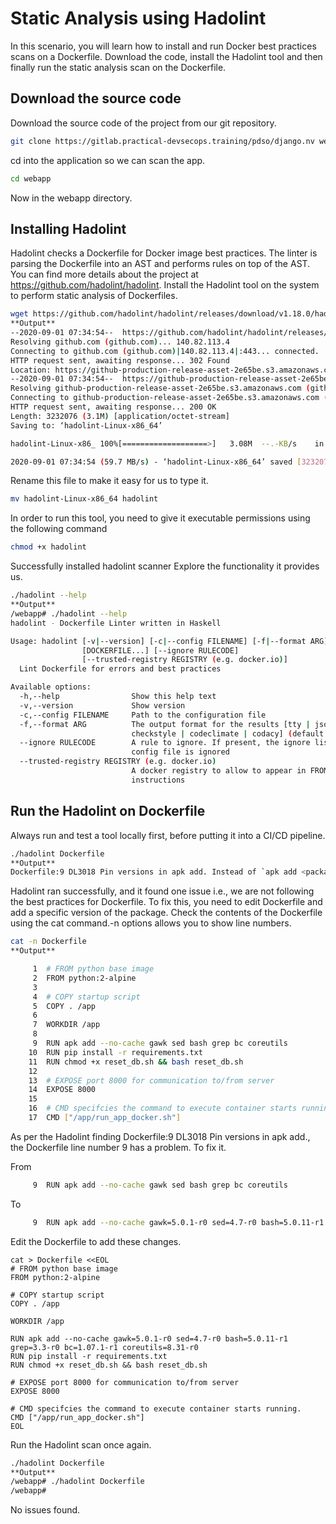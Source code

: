 # Static Analysis using Hadolint
In this scenario, you will learn how to install and run Docker best practices scans on a Dockerfile.
Download the code, install the Hadolint tool and then finally run the static analysis scan on the Dockerfile.
## Download the source code
Download the source code of the project from our git repository.
```sh
git clone https://gitlab.practical-devsecops.training/pdso/django.nv webapp
```
cd into the application so we can scan the app.
```sh
cd webapp
```
Now in the webapp directory.
## Installing Hadolint
Hadolint checks a Dockerfile for Docker image best practices. The linter is parsing the Dockerfile into an AST and performs rules on top of the AST.
You can find more details about the project at https://github.com/hadolint/hadolint.
Install the Hadolint tool on the system to perform static analysis of Dockerfiles.
```sh
wget https://github.com/hadolint/hadolint/releases/download/v1.18.0/hadolint-Linux-x86_64
**Output**
--2020-09-01 07:34:54--  https://github.com/hadolint/hadolint/releases/download/v1.18.0/hadolint-Linux-x86_64
Resolving github.com (github.com)... 140.82.113.4
Connecting to github.com (github.com)|140.82.113.4|:443... connected.
HTTP request sent, awaiting response... 302 Found
Location: https://github-production-release-asset-2e65be.s3.amazonaws.com/46234189/65143480-a71b-11ea-8792-d5ccbcc24f7a?X-Amz-Algorithm=AWS4-HMAC-SHA256&X-Amz-Credential=AKIAIWNJYAX4CSVEH53A%2F20200901%2Fus-east-1%2Fs3%2Faws4_request&X-Amz-Date=20200901T073447Z&X-Amz-Expires=300&X-Amz-Signature=7f5bf74b9644482dc3271999064cdaebc87f74ebeab6e351b43feba60c7926ba&X-Amz-SignedHeaders=host&actor_id=0&key_id=0&repo_id=46234189&response-content-disposition=attachment%3B%20filename%3Dhadolint-Linux-x86_64&response-content-type=application%2Foctet-stream [following]
--2020-09-01 07:34:54--  https://github-production-release-asset-2e65be.s3.amazonaws.com/46234189/65143480-a71b-11ea-8792-d5ccbcc24f7a?X-Amz-Algorithm=AWS4-HMAC-SHA256&X-Amz-Credential=AKIAIWNJYAX4CSVEH53A%2F20200901%2Fus-east-1%2Fs3%2Faws4_request&X-Amz-Date=20200901T073447Z&X-Amz-Expires=300&X-Amz-Signature=7f5bf74b9644482dc3271999064cdaebc87f74ebeab6e351b43feba60c7926ba&X-Amz-SignedHeaders=host&actor_id=0&key_id=0&repo_id=46234189&response-content-disposition=attachment%3B%20filename%3Dhadolint-Linux-x86_64&response-content-type=application%2Foctet-stream
Resolving github-production-release-asset-2e65be.s3.amazonaws.com (github-production-release-asset-2e65be.s3.amazonaws.com)... 52.217.12.220
Connecting to github-production-release-asset-2e65be.s3.amazonaws.com (github-production-release-asset-2e65be.s3.amazonaws.com)|52.217.12.220|:443... connected.
HTTP request sent, awaiting response... 200 OK
Length: 3232076 (3.1M) [application/octet-stream]
Saving to: ‘hadolint-Linux-x86_64’

hadolint-Linux-x86_ 100%[===================>]   3.08M  --.-KB/s    in 0.05s   

2020-09-01 07:34:54 (59.7 MB/s) - ‘hadolint-Linux-x86_64’ saved [3232076/3232076]
```
Rename this file to make it easy for us to type it.
```sh
mv hadolint-Linux-x86_64 hadolint
```
In order to run this tool, you need to give it executable permissions using the following command
```sh
chmod +x hadolint
```
Successfully installed hadolint scanner
Explore the functionality it provides us.
```sh
./hadolint --help
**Output**
/webapp# ./hadolint --help 
hadolint - Dockerfile Linter written in Haskell

Usage: hadolint [-v|--version] [-c|--config FILENAME] [-f|--format ARG] 
                [DOCKERFILE...] [--ignore RULECODE] 
                [--trusted-registry REGISTRY (e.g. docker.io)]
  Lint Dockerfile for errors and best practices

Available options:
  -h,--help                Show this help text
  -v,--version             Show version
  -c,--config FILENAME     Path to the configuration file
  -f,--format ARG          The output format for the results [tty | json |
                           checkstyle | codeclimate | codacy] (default: tty)
  --ignore RULECODE        A rule to ignore. If present, the ignore list in the
                           config file is ignored
  --trusted-registry REGISTRY (e.g. docker.io)
                           A docker registry to allow to appear in FROM
                           instructions
```
## Run the Hadolint on Dockerfile
Always run and test a tool locally first, before putting it into a CI/CD pipeline.
```sh
./hadolint Dockerfile
**Output**
Dockerfile:9 DL3018 Pin versions in apk add. Instead of `apk add <package>` use `apk add <package>=<version>`
```
Hadolint ran successfully, and it found one issue i.e., we are not following the best practices for Dockerfile.
To fix this, you need to edit Dockerfile and add a specific version of the package.
Check the contents of the Dockerfile using the cat command.-n options allows you to show line numbers.
```sh
cat -n Dockerfile
**Output**

     1  # FROM python base image
     2  FROM python:2-alpine
     3
     4  # COPY startup script
     5  COPY . /app
     6
     7  WORKDIR /app
     8
     9  RUN apk add --no-cache gawk sed bash grep bc coreutils
    10  RUN pip install -r requirements.txt
    11  RUN chmod +x reset_db.sh && bash reset_db.sh
    12
    13  # EXPOSE port 8000 for communication to/from server
    14  EXPOSE 8000
    15
    16  # CMD specifcies the command to execute container starts running.
    17  CMD ["/app/run_app_docker.sh"]
```
As per the Hadolint finding Dockerfile:9 DL3018 Pin versions in apk add., the Dockerfile line number 9 has a problem.
To fix it.

From
```sh
     9  RUN apk add --no-cache gawk sed bash grep bc coreutils
```
To
```sh
     9  RUN apk add --no-cache gawk=5.0.1-r0 sed=4.7-r0 bash=5.0.11-r1 grep=3.3-r0 bc=1.07.1-r1 coreutils=8.31-r0
```
Edit the Dockerfile to add these changes.
```
cat > Dockerfile <<EOL
# FROM python base image
FROM python:2-alpine

# COPY startup script
COPY . /app

WORKDIR /app

RUN apk add --no-cache gawk=5.0.1-r0 sed=4.7-r0 bash=5.0.11-r1 grep=3.3-r0 bc=1.07.1-r1 coreutils=8.31-r0
RUN pip install -r requirements.txt
RUN chmod +x reset_db.sh && bash reset_db.sh

# EXPOSE port 8000 for communication to/from server
EXPOSE 8000

# CMD specifcies the command to execute container starts running.
CMD ["/app/run_app_docker.sh"]
EOL
```
Run the Hadolint scan once again.
```sh
./hadolint Dockerfile
**Output**
/webapp# ./hadolint Dockerfile
/webapp#
```
No issues found.
